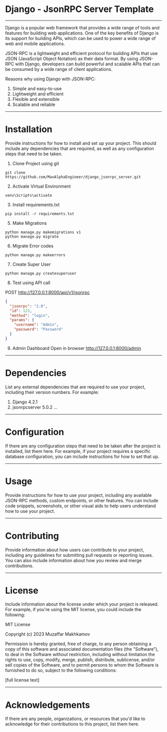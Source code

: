 # Django - JsonRPC Server Template

---
Django is a popular web framework that provides a wide range of tools and features for building web applications. One of the key benefits of Django is its support for building APIs, which can be used to power a wide range of web and mobile applications.

JSON-RPC is a lightweight and efficient protocol for building APIs that use JSON (JavaScript Object Notation) as their data format. By using JSON-RPC with Django, developers can build powerful and scalable APIs that can be consumed by a wide range of client applications.

Reasons why using Django with JSON-RPC:
1. Simple and easy-to-use
2. Lightweight and efficient
3. Flexible and extensible
4. Scalable and reliable

---
# Installation

Provide instructions for how to install and set up your project. This should include any dependencies that are required,
as well as any configuration steps that need to be taken.

1. Clone Project using git

```commandline
git clone https://github.com/MaxAlphaEngineer/django_jsonrpc_server.git
```

2. Activate Virtual Environment

```commandline
venv\Scripts\activate
```

3. Install requirements.txt

```commandline
pip install -r requirements.txt
```

5. Make Migrations

```commandline
python manage.py makemigrations v1
python manage.py migrate
```

6. Migrate Error codes

```commandline
python manage.py makeerrors
```
7. Create Super User
```
python manage.py createsuperuser
``` 

8. Test using API call

POST http://127.0.0.1:8000/api/v1/jsonrpc

```json
{
  "jsonrpc": "2.0",
  "id": 123,
  "method": "login",
  "params": {
    "username": "Admin",
    "password": "Password"
  }
}
```

9. Admin Dashboard
Open in browser http://127.0.0.1:8000/admin

---
# Dependencies

List any external dependencies that are required to use your project, including their version numbers. For example:

1. Django 4.2.1
2. jsonrpcserver 5.0.2
   ...

---
# Configuration

If there are any configuration steps that need to be taken after the project is installed, list them here. For example,
if your project requires a specific database configuration, you can include instructions for how to set that up.

---
# Usage

Provide instructions for how to use your project, including any available JSON-RPC methods, custom endpoints, or other
features. You can include code snippets, screenshots, or other visual aids to help users understand how to use your
project.

---
# Contributing

Provide information about how users can contribute to your project, including any guidelines for submitting pull
requests or reporting issues. You can also include information about how you review and merge contributions.

---
# License

Include information about the license under which your project is released. For example, if you're using the MIT
license, you could include the following:

MIT License

Copyright (c) 2023 Muzaffar Makhkamov

Permission is hereby granted, free of charge, to any person obtaining a copy of this software and associated
documentation files (the "Software"), to deal in the Software without restriction, including without limitation the
rights to use, copy, modify, merge, publish, distribute, sublicense, and/or sell copies of the Software, and to permit
persons to whom the Software is furnished to do so, subject to the following conditions:

[full license text]

---
# Acknowledgements

If there are any people, organizations, or resources that you'd like to acknowledge for their contributions to this
project, list them here.
